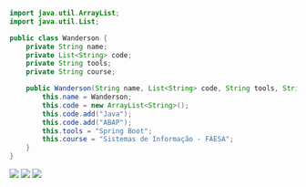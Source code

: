 
    
```java
import java.util.ArrayList;
import java.util.List;

public class Wanderson {
    private String name;
    private List<String> code;
    private String tools;
    private String course;

    public Wanderson(String name, List<String> code, String tools, String course) {
        this.name = Wanderson;
        this.code = new ArrayList<String>();
        this.code.add("Java");
        this.code.add("ABAP");
        this.tools = "Spring Boot";
        this.course = "Sistemas de Informação - FAESA";
    }
}
```




<div>
<a href="https://instagram.com/seu-usuário-instagram-aqui" target="_blank"><img loading="lazy" src="https://img.shields.io/badge/-Instagram-%23E4405F?style=for-the-badge&logo=instagram&logoColor=white" target="_blank"></a>
<a href = "mailto:wanderson.f.g@hotmail.com"><img loading="lazy" src="https://img.shields.io/badge/Hotmail-D14836?style=for-the-badge&logo=hotml&logoColor=blue"%20target="_blank"></a>
<a href="https://www.linkedin.com/in/wandersonfg/" target="_blank"><img loading="lazy" src="https://img.shields.io/badge/-LinkedIn-%230077B5?style=for-the-badge&logo=linkedin&logoColor=white" target="_blank"></a>   
</div>
